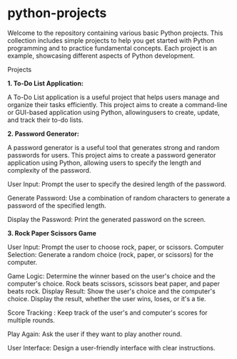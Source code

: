 # python-projects
Welcome to the repository containing various basic Python projects. This collection includes simple projects to help you get started with Python programming and to practice fundamental concepts. Each project is an example, showcasing different aspects of Python development.

Projects

**1. To-Do List Application:**
   
 A To-Do List application is a useful project that helps users manage and organize their tasks efficiently. This project aims to    create a command-line or GUI-based application  using Python, allowingusers to create, update, and track their to-do lists.

**2. Password Generator:**

 A password generator is a useful tool that generates strong and random passwords for users. This project aims to create a password generator application using Python, allowing  users to specify the length and complexity of the password.

 User Input: Prompt the user to specify the desired length of the password.

 Generate Password: Use a combination of random characters to generate a password of the specified length.

 Display the Password: Print the generated password on the screen.

**3. Rock Paper Scissors Game**
 
 User Input: Prompt the user to choose rock, paper, or scissors.
 Computer Selection: Generate a random choice (rock, paper, or scissors) for the computer.

 Game Logic: Determine the winner based on the user's choice and the computer's choice.
 Rock beats scissors, scissors beat paper, and paper beats rock.
 Display Result: Show the user's choice and the computer's choice.
 Display the result, whether the user wins, loses, or it's a tie.

 Score Tracking : Keep track of the user's and computer's scores for multiple rounds.

 Play Again: Ask the user if they want to play another round.

 User Interface: Design a user-friendly interface with clear instructions.
